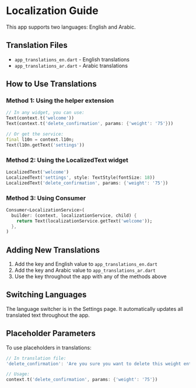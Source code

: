 # Localization Guide

This app supports two languages: English and Arabic.

## Translation Files

- `app_translations_en.dart` - English translations
- `app_translations_ar.dart` - Arabic translations

## How to Use Translations

### Method 1: Using the helper extension

```dart
// In any widget, you can use:
Text(context.t('welcome'))
Text(context.t('delete_confirmation', params: {'weight': '75'}))

// Or get the service:
final l10n = context.l10n;
Text(l10n.getText('settings'))
```

### Method 2: Using the LocalizedText widget

```dart
LocalizedText('welcome')
LocalizedText('settings', style: TextStyle(fontSize: 18))
LocalizedText('delete_confirmation', params: {'weight': '75'})
```

### Method 3: Using Consumer

```dart
Consumer<LocalizationService>(
  builder: (context, localizationService, child) {
    return Text(localizationService.getText('welcome'));
  },
)
```

## Adding New Translations

1. Add the key and English value to `app_translations_en.dart`
2. Add the key and Arabic value to `app_translations_ar.dart`
3. Use the key throughout the app with any of the methods above

## Switching Languages

The language switcher is in the Settings page. It automatically updates all translated text throughout the app.

## Placeholder Parameters

To use placeholders in translations:

```dart
// In translation file:
'delete_confirmation': 'Are you sure you want to delete this weight entry of {weight} kg?'

// Usage:
context.t('delete_confirmation', params: {'weight': '75'})
```

